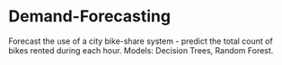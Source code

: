 # Demand-Forecasting
Forecast the use of a city bike-share system - predict the total count of bikes rented during each hour. Models: Decision Trees, Random Forest.
